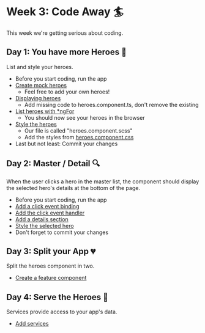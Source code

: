# Week 3: Code Away :surfer:

This week we're getting serious about coding.

## Day 1: You have more Heroes :two_women_holding_hands:
List and style your heroes.
 - Before you start coding, run the app
 - [Create mock heroes](https://angular.io/tutorial/toh-pt2#create-mock-heroes)
   - Feel free to add your own heroes!
 - [Displaying heroes](https://angular.io/tutorial/toh-pt2#displaying-heroes)
   - Add missing code to heroes.component.ts, don't remove the existing
 - [List heroes with *ngFor](https://angular.io/tutorial/toh-pt2#list-heroes-with-ngfor)
   - You should now see your heroes in the browser
 - [Style the heroes](https://angular.io/tutorial/toh-pt2#style-the-heroes)
   - Our file is called "heroes.component.scss"
   - Add the styles from [heroes.component.css](https://angular.io/tutorial/toh-pt2#final-code-review)
 - Last but not least: Commit your changes
 
## Day 2: Master / Detail :mag:
When the user clicks a hero in the master list, the component should display the selected hero's details at the bottom of the page.
 - Before you start coding, run the app
 - [Add a click event binding](https://angular.io/tutorial/toh-pt2#add-a-click-event-binding)
 - [Add the click event handler](https://angular.io/tutorial/toh-pt2#add-the-click-event-handler)
 - [Add a details section](https://angular.io/tutorial/toh-pt2#add-a-details-section)
 - [Style the selected hero](https://angular.io/tutorial/toh-pt2#style-the-selected-hero)
 - Don't forget to commit your changes
 
## Day 3: Split your App :broken_heart:
Split the heroes component in two. 
 - [Create a feature component](https://angular.io/tutorial/toh-pt3#create-a-feature-component)

## Day 4: Serve the Heroes :nail_care:
Services provide access to your app's data.
- [Add services](https://angular.io/tutorial/toh-pt4)
